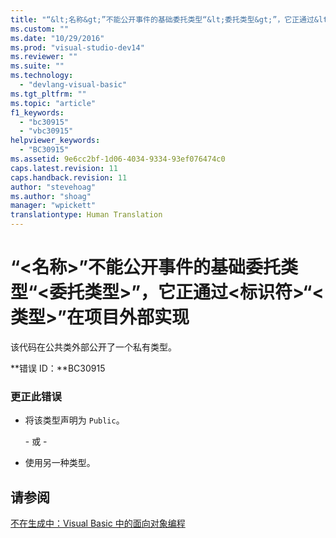 ```yaml
---
title: "“&lt;名称&gt;”不能公开事件的基础委托类型“&lt;委托类型&gt;”，它正通过&lt;标识符&gt;“&lt;类型&gt;”在项目外部实现 | Microsoft Docs"
ms.custom: ""
ms.date: "10/29/2016"
ms.prod: "visual-studio-dev14"
ms.reviewer: ""
ms.suite: ""
ms.technology: 
  - "devlang-visual-basic"
ms.tgt_pltfrm: ""
ms.topic: "article"
f1_keywords: 
  - "bc30915"
  - "vbc30915"
helpviewer_keywords: 
  - "BC30915"
ms.assetid: 9e6cc2bf-1d06-4034-9334-93ef076474c0
caps.latest.revision: 11
caps.handback.revision: 11
author: "stevehoag"
ms.author: "shoag"
manager: "wpickett"
translationtype: Human Translation
---
```

# “&lt;名称&gt;”不能公开事件的基础委托类型“&lt;委托类型&gt;”，它正通过&lt;标识符&gt;“&lt;类型&gt;”在项目外部实现
该代码在公共类外部公开了一个私有类型。  
  
 **错误 ID：**BC30915  
  
### 更正此错误  
  
-   将该类型声明为 `Public`。  
  
     \- 或 \-  
  
-   使用另一种类型。  
  
## 请参阅  
 [不在生成中：Visual Basic 中的面向对象编程](http://msdn.microsoft.com/zh-cn/691365cf-9547-4a8f-aaca-36aaf1e8911a)